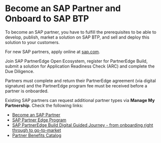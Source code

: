 # Become an SAP Partner and Onboard to SAP BTP

To become an SAP partner, you have to fulfill the prerequisites to be able to develop, publish, market a solution on SAP BTP, and sell and deploy this solution to your customers.

For new SAP partners, apply online at [sap.com](https://www.sap.com/partner/become.html).

Join SAP PartnerEdge Open Ecosystem, register for PartnerEdge Build, submit a solution for Application Readiness Check (ARC) and complete the Due Diligence.

Partners must complete and return their PartnerEdge agreement (via digital signature) and the PartnerEdge program fee must be received before a partner is onboarded.

Existing SAP partners can request additional partner types via **Manage My Partnership**. Check the following links:

* [Become an SAP Partner](https://www.sap.com/partner/become.html)
* [SAP Partner Edge Program](https://partneredge.sap.com/content/dam/public/dni/PE_ProgramGuide.pdf)
* [SAP PartnerEdge Build Digital Guided Journey - from onboarding right through to go-to-market](https://gagps-viewer.cfapps.eu10.hana.ondemand.com/index.html#/tree/791/actions/8657/?version=current)
* [Partner Benefits Catalog](https://partnerbenefitscatalog.sap.com)
